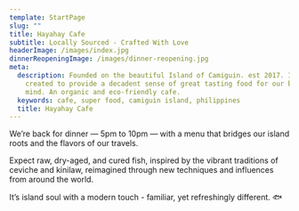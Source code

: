 ```yaml
---
template: StartPage
slug: ""
title: Hayahay Cafe
subtitle: Locally Sourced - Crafted With Love
headerImage: /images/index.jpg
dinnerReopeningImage: /images/dinner-reopening.jpg
meta:
  description: Founded on the beautiful Island of Camiguin. est 2017. It was
    created to provide a decadent sense of great tasting food for our bodies and
    mind. An organic and eco-friendly cafe.
  keywords: cafe, super food, camiguin island, philippines
  title: Hayahay Cafe
---
```

We’re back for dinner — 5pm to 10pm — with a menu that bridges our island roots and the flavors of our travels.

Expect raw, dry-aged, and cured fish, inspired by the vibrant traditions of ceviche and kinilaw, reimagined through new techniques and influences from around the world.

It’s island soul with a modern touch - familiar, yet refreshingly different. 🐟
